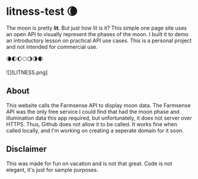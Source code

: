 # litness-test 🌘
The moon is pretty **lit**. But just how lit is it? This simple one page site uses an open API to visually represent the phases of the moon. I built it to demo an introductory lesson on practical API use cases. This is a personal project and not intended for commercial use. 

🌘🌓🌔🌕🌖🌗🌒

![](LITNESS.png]

## About
This website calls the Farmsense API to display moon data. The Farmsense API was the only free service I could find that had the moon phase and illumination data this app required, but unfortunately, it does not server over HTTPS. Thus, Github does not allow it to be called. It works fine when called locally, and I'm working on creating a seperate domain for it soon.  

## Disclaimer
This was made for fun on vacation and is not that great. Code is not elegant, it's just for sample purposes.
